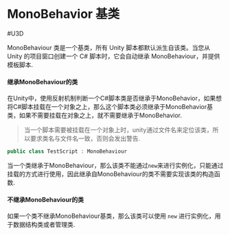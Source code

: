 # MonoBehavior 基类
#U3D

MonoBehaviour 类是一个基类，所有 Unity 脚本都默认派生自该类。当您从 Unity 的项目窗口创建一个 C# 脚本时，它会自动继承 MonoBehaviour，并提供模板脚本.
#### 继承MonoBehaviour的类

在Unity中，使用反射机制判断一个C#脚本类是否继承于MonoBehavior，如果想将C#脚本挂载在一个对象之上，那么这个脚本类必须继承于MonoBehavior基类，如果不需要挂载在对象之上，就不需要继承于MonoBehavior.

> 当一个脚本需要被挂载在一个对象上时，unity通过文件名来定位该类，所以要求类名与文件名一致，否则会发出警告.

```cs
public class TestScript : MonoBehaviour
```

当一个类继承于MonoBehaviour，那么该类不能通过`new`来进行实例化，只能通过挂载的方式进行使用，因此继承自MonoBehaviour的类不需要实现该类的构造函数. 

#### 不继承MonoBehaviour的类

如果一个类不继承MonoBehaviour基类，那么该类可以使用 `new` 进行实例化，用于数据结构类或者管理类.
